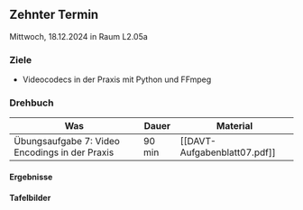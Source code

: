 ## Zehnter Termin


Mittwoch, 18.12.2024 in Raum L2.05a

### Ziele

- Videocodecs in der Praxis mit Python und FFmpeg


### Drehbuch

| Was                                            | Dauer  | Material                                            |
| ---------------------------------------------- | ------ | --------------------------------------------------- |
| Übungsaufgabe 7: Video Encodings in der Praxis | 90 min | [[DAVT-Aufgabenblatt07.pdf]]                        |


#### Ergebnisse 


#### Tafelbilder
